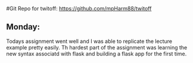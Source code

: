 #Git Repo for twitoff: https://github.com/mpHarm88/twitoff


## Monday:

Todays assignment went well and I was able to replicate the lecture example pretty easily. Th hardest part of the assignment was learning the new syntax associatd with flask and building a flask app for the first time. 
